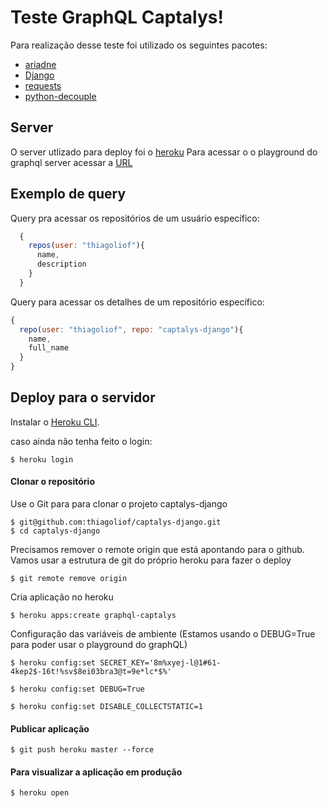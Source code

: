 # Teste GraphQL Captalys!

Para realização desse teste foi utilizado os seguintes pacotes:

 - [ariadne](https://github.com/mirumee/ariadne)
 - [Django](https://docs.djangoproject.com/en/3.0/)
 - [requests](https://requests.readthedocs.io/pt_BR/latest/user/quickstart.html)
 - [python-decouple](https://github.com/henriquebastos/python-decouple)


## Server

O server utlizado para deploy foi o [heroku](http://www.heroku.com/)
Para acessar o o playground do graphql server acessar a [URL](http://graphql-jovito.herokuapp.com/)

## Exemplo de query

Query pra acessar os repositórios de um usuário específico:

```javascript
  {
    repos(user: "thiagoliof"){
      name,
      description
    }
  }
```

Query para acessar os detalhes de um repositório específico:

```javascript
{
  repo(user: "thiagoliof", repo: "captalys-django"){
    name,
    full_name
  }
}
```

## Deploy para o servidor

Instalar o  [Heroku CLI](https://devcenter.heroku.com/articles/heroku-command-line).

caso ainda não tenha feito o login:

```
$ heroku login
```
#### Clonar o repositório

Use o Git para para clonar o projeto captalys-django

```
$ git@github.com:thiagoliof/captalys-django.git
$ cd captalys-django
```

Precisamos remover o remote origin que está apontando para o github.
Vamos usar a estrutura de git do próprio heroku para fazer o deploy
```
$ git remote remove origin
```

Cria aplicação no heroku
```
$ heroku apps:create graphql-captalys
```


Configuração das variáveis de ambiente
(Estamos usando o DEBUG=True para poder usar o playground do graphQL)
```
$ heroku config:set SECRET_KEY='8m%xyej-l@1#61-4kep2$-16t!%sv$8ei03bra3@t=9e*lc*$%'

$ heroku config:set DEBUG=True

$ heroku config:set DISABLE_COLLECTSTATIC=1
```

#### Publicar aplicação
```
$ git push heroku master --force
```

#### Para visualizar a aplicação em produção
```
$ heroku open
```

